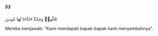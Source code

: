 ##### 53

<span class="ayah">قَالُوا۟ وَجَدْنَآ ءَابَآءَنَا لَهَا عَٰبِدِينَ</span>

<span class="ayah_translation">Mereka menjawab: "Kami mendapati bapak-bapak kami menyembahnya".</span>
